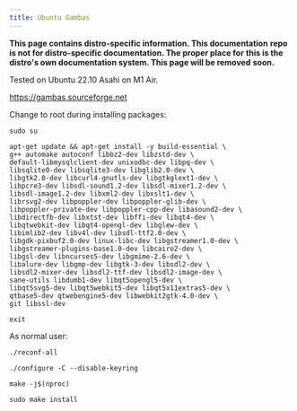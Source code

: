 ```yaml
---
title: Ubuntu Gambas
---
```


**This page contains distro-specific information. This documentation**
**repo is not for distro-specific documentation. The proper place for**
**this is the distro's own documentation system. This page will be removed**
**soon.**

Tested on Ubuntu 22.10 Asahi on M1 Air.

https://gambas.sourceforge.net

Change to root during installing packages:
```
sudo su

apt-get update && apt-get install -y build-essential \
g++ automake autoconf libbz2-dev libzstd-dev \
default-libmysqlclient-dev unixodbc-dev libpq-dev \
libsqlite0-dev libsqlite3-dev libglib2.0-dev \
libgtk2.0-dev libcurl4-gnutls-dev libgtkglext1-dev \
libpcre3-dev libsdl-sound1.2-dev libsdl-mixer1.2-dev \
libsdl-image1.2-dev libxml2-dev libxslt1-dev \
librsvg2-dev libpoppler-dev libpoppler-glib-dev \
libpoppler-private-dev libpoppler-cpp-dev libasound2-dev \
libdirectfb-dev libxtst-dev libffi-dev libqt4-dev \
libqtwebkit-dev libqt4-opengl-dev libglew-dev \
libimlib2-dev libv4l-dev libsdl-ttf2.0-dev \
libgdk-pixbuf2.0-dev linux-libc-dev libgstreamer1.0-dev \
libgstreamer-plugins-base1.0-dev libcairo2-dev \
libgsl-dev libncurses5-dev libgmime-2.6-dev \
libalure-dev libgmp-dev libgtk-3-dev libsdl2-dev \
libsdl2-mixer-dev libsdl2-ttf-dev libsdl2-image-dev \
sane-utils libdumb1-dev libqt5opengl5-dev \
libqt5svg5-dev libqt5webkit5-dev libqt5x11extras5-dev \
qtbase5-dev qtwebengine5-dev libwebkit2gtk-4.0-dev \
git libssl-dev

exit
```
As normal user:
```
./reconf-all

./configure -C --disable-keyring

make -j$(nproc)

sudo make install
```
